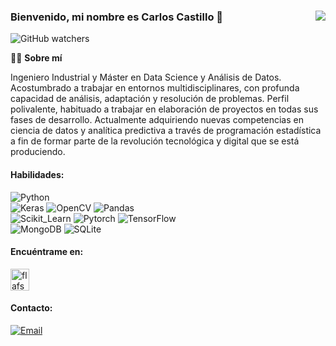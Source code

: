### Bienvenido, mi nombre es Carlos Castillo 👋<img align="right" src="https://img.shields.io/github/watchers/ccastillo-py/ccastillo-py?style=social">

<img alt="GitHub watchers" src="https://img.shields.io/github/watchers/ccastillo-py/ccastillo-py?style=social">

👨‍💻 **Sobre mí**</br>

Ingeniero Industrial y Máster en Data Science y Análisis de Datos.</br>
Acostumbrado a trabajar en entornos multidisciplinares, con profunda capacidad de análisis, adaptación y resolución de problemas. Perfil polivalente, habituado a trabajar en     elaboración de proyectos en todas sus fases de desarrollo.
Actualmente adquiriendo nuevas competencias en ciencia de datos y analítica predictiva a través de programación estadística a fin de formar parte de la revolución tecnológica   y digital que se está produciendo.
  
#### Habilidades:
![Python](https://img.shields.io/badge/Python-0077B5?style=for-the-badge&logo=python&logoColor=white&labelColor=101010)</br>
![Keras](https://img.shields.io/badge/Keras-ff2b2b?style=for-the-badge&logo=keras&logoColor=white&labelColor=101010)
![OpenCV](https://img.shields.io/badge/OpenCV-00ff27?style=for-the-badge&logo=opencv&logoColor=white&labelColor=101010)
![Pandas](https://img.shields.io/badge/Pandas-1F3A63?style=for-the-badge&logo=pandas&logoColor=white&labelColor=101010)</br>
![Scikit_Learn](https://img.shields.io/badge/Scikit_Learn-FFC300?style=for-the-badge&logo=scikitlearn&logoColor=white&labelColor=101010)
![Pytorch](https://img.shields.io/badge/Pytorch-FF5733?style=for-the-badge&logo=pytorch&logoColor=white&labelColor=101010)
![TensorFlow](https://img.shields.io/badge/TensorFlow-f89b0f?style=for-the-badge&logo=tensorflow&logoColor=white&labelColor=101010)</br>
![MongoDB](https://img.shields.io/badge/MongoDB-0fa30a?style=for-the-badge&logo=mongodb&logoColor=white&labelColor=101010)
![SQLite](https://img.shields.io/badge/SQLite-5499c7?style=for-the-badge&logo=sqlite&logoColor=white&labelColor=101010)

#### Encuéntrame en:
<p align="left">
<a href="https://www.linkedin.com/in/carloscastillorodr%C3%ADguez/" target="blank"><img align="center" src="https://raw.githubusercontent.com/rahuldkjain/github-profile-readme-generator/master/src/images/icons/Social/linked-in-alt.svg" alt="flafsafosaf" height="35" width="30" /></a>
  
#### Contacto:
[![Email](https://img.shields.io/badge/Mi_correo-ccatillo.py@gmail.com-D14836?style=for-the-badge&logo=gmail&logoColor=white&labelColor=101010)](mailto:ccatillo.py@gmail.com)

  
